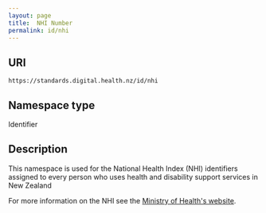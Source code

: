 ```yaml
---
layout: page
title:  NHI Number
permalink: id/nhi
---
```

URI
---------------
```````````````````````````````````````````````````````
https://standards.digital.health.nz/id/nhi
```````````````````````````````````````````````````````

Namespace type
----
Identifier

Description
-----------
This namespace is used for the National Health Index (NHI) identifiers assigned to every person who uses health and disability support services in New Zealand

For more information on the NHI see the [Ministry of Health's website](https://www.health.govt.nz/our-work/health-identity/national-health-index).
